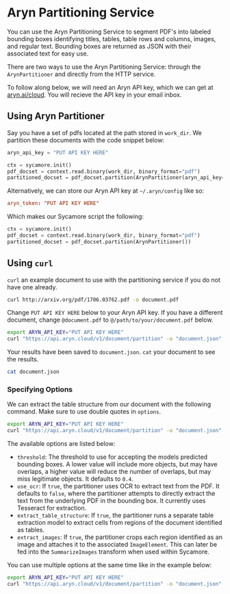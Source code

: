 # Aryn Partitioning Service


You can use the Aryn Partitioning Service to segment PDF's into labeled bounding boxes identifying titles, tables, table rows and columns, images, and regular text. Bounding boxes are returned as JSON with their associated text for easy use.

There are two ways to use the Aryn Partitioning Service: through the `ArynPartitioner` and directly from the HTTP service.

To follow along below, we will need an Aryn API key, which we can get at [aryn.ai/cloud](https://www.aryn.ai/cloud). You will recieve the API key in your email inbox.
## Using Aryn Partitioner

Say you have a set of pdfs located at the path stored in `work_dir`. We partition these documents with the code snippet below:

```python
aryn_api_key = "PUT API KEY HERE"

ctx = sycamore.init()
pdf_docset = context.read.binary(work_dir, binary_format="pdf")
partitioned_docset = pdf_docset.partition(ArynPartitioner(aryn_api_key=aryn_api_key))
```
Alternatively, we can store our Aryn API key at `~/.aryn/config` like so:
```toml
aryn_token: "PUT API KEY HERE"
```
Which makes our Sycamore script the following:
```python
ctx = sycamore.init()
pdf_docset = context.read.binary(work_dir, binary_format="pdf")
partitioned_docset = pdf_docset.partition(ArynPartitioner())
```
## Using `curl`

`curl` an example document to use with the partitioning service if you do not have one already.
```bash
curl http://arxiv.org/pdf/1706.03762.pdf -o document.pdf
```
Change `PUT API KEY HERE` below to your Aryn API key. If you have a different document, change `@document.pdf` to `@/path/to/your/document.pdf` below.
```bash
export ARYN_API_KEY="PUT API KEY HERE"
curl "https://api.aryn.cloud/v1/document/partition" -o "document.json" -H "Authorization: Bearer $ARYN_API_KEY" -F "pdf=@document.pdf";
```
Your results have been saved to `document.json`. `cat` your document to see the results.
```bash
cat document.json
```

### Specifying Options

We can extract the table structure from our document with the following command. Make sure to use double quotes in `options`.

```bash
export ARYN_API_KEY="PUT API KEY HERE"
curl "https://api.aryn.cloud/v1/document/partition" -o "document.json" -H "Authorization: Bearer $ARYN_TOKEN" -F "pdf=@document.pdf" -F "options={\"extract_table_structure\": true}";
```

The available options are listed below:

* ```threshold```: The threshold to use for accepting the models predicted bounding boxes. A lower value will include more objects, but may have overlaps, a higher value will reduce the number of overlaps, but may miss legitimate objects. It defaults to ```0.4```.
* ```use_ocr```: If ```true```, the partitioner uses OCR to extract text from the PDF. It defaults to ```false```, where the partitioner attempts to directly extract the text from the underlying PDF in the bounding box. It currently uses Tesseract for extraction.
* `extract_table_structure`: If `true`, the partitioner runs a separate table extraction model to extract cells from regions of the document identified as tables.
* `extract_images`: If `true`, the partitioner crops each region identified as an image and attaches it to the associated `ImageElement`. This can later be fed into the `SummarizeImages` transform when used within Sycamore.

You can use multiple options at the same time like in the example below:

```bash
export ARYN_API_KEY="PUT API KEY HERE"
curl "https://api.aryn.cloud/v1/document/partition" -o "document.json" -H "Authorization: Bearer $ARYN_TOKEN" -F "pdf=@document.pdf" -F "options={\"extract_table_structure\": true, \"threshold\": 0.2}";
```